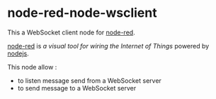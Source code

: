 node-red-node-wsclient
======================

This a WebSocket client node for [node-red](http://nodered.org/). 

[node-red](http://nodered.org/) is *a visual tool for wiring the Internet of Things* powered by [nodejs](http://nodejs.org/).

This node allow :

*   to listen message send from a WebSocket server
*   to send message to a WebSocket server
